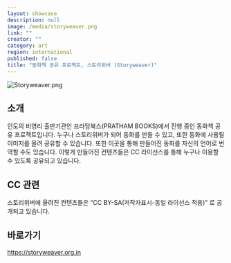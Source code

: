 ```yaml
---
layout: showcase
description: null
image: /media/storyweaver.png
link: ""
creator: ""
category: art
region: international
published: false
title: "동화책 공유 프로젝트, 스토리위버 (Storyweaver)"
---
```







![Storyweaver.png]({{site.baseurl}}/media/Storyweaver.png)

## 소개
인도의 비영리 출판기관인 프라담북스(PRATHAM BOOKS)에서 진행 중인 동화책 공유 프로젝트입니다.
누구나 스토리위버가 되어 동화를 만들 수 있고, 또한 동화에 사용될 이미지를 올려 공유할 수 있습니다.
또한 이곳을 통해 만들어진 동화를 자신의 언어로 번역할 수도 있습니다.
이렇게 만들어진 컨텐츠들은 CC 라이선스를 통해 누구나 이용할 수 있도록 공유되고 있습니다.

## CC 관련
스토리위버에 올려진 컨텐츠들은 “CC BY-SA(저작자표시-동일 라이선스 적용)” 로 공개되고 있습니다.

## 바로가기
https://storyweaver.org.in

